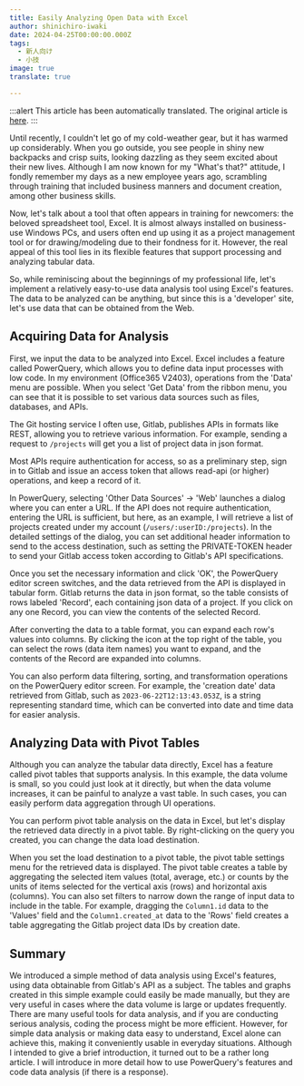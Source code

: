 ```yaml
---
title: Easily Analyzing Open Data with Excel
author: shinichiro-iwaki
date: 2024-04-25T00:00:00.000Z
tags:
  - 新人向け
  - 小技
image: true
translate: true

---
```


:::alert
This article has been automatically translated.
The original article is [here](https://developer.mamezou-tech.com/blogs/2024/04/25/excel-data-analysis/).
:::



Until recently, I couldn't let go of my cold-weather gear, but it has warmed up considerably. When you go outside, you see people in shiny new backpacks and crisp suits, looking dazzling as they seem excited about their new lives. Although I am now known for my "What's that?" attitude, I fondly remember my days as a new employee years ago, scrambling through training that included business manners and document creation, among other business skills.

Now, let's talk about a tool that often appears in training for newcomers: the beloved spreadsheet tool, Excel. It is almost always installed on business-use Windows PCs, and users often end up using it as a project management tool or for drawing/modeling due to their fondness for it. However, the real appeal of this tool lies in its flexible features that support processing and analyzing tabular data.

So, while reminiscing about the beginnings of my professional life, let's implement a relatively easy-to-use data analysis tool using Excel's features. The data to be analyzed can be anything, but since this is a 'developer' site, let's use data that can be obtained from the Web.

## Acquiring Data for Analysis
First, we input the data to be analyzed into Excel. Excel includes a feature called PowerQuery, which allows you to define data input processes with low code. In my environment (Office365 V2403), operations from the 'Data' menu are possible. When you select 'Get Data' from the ribbon menu, you can see that it is possible to set various data sources such as files, databases, and APIs.

The Git hosting service I often use, Gitlab, publishes APIs in formats like REST, allowing you to retrieve various information. For example, sending a request to `/projects` will get you a list of project data in json format.

Most APIs require authentication for access, so as a preliminary step, sign in to Gitlab and issue an access token that allows read-api (or higher) operations, and keep a record of it.

In PowerQuery, selecting 'Other Data Sources' -> 'Web' launches a dialog where you can enter a URL. If the API does not require authentication, entering the URL is sufficient, but here, as an example, I will retrieve a list of projects created under my account (`/users/:userID:/projects`). In the detailed settings of the dialog, you can set additional header information to send to the access destination, such as setting the PRIVATE-TOKEN header to send your Gitlab access token according to Gitlab's API specifications.

Once you set the necessary information and click 'OK', the PowerQuery editor screen switches, and the data retrieved from the API is displayed in tabular form. Gitlab returns the data in json format, so the table consists of rows labeled 'Record', each containing json data of a project. If you click on any one Record, you can view the contents of the selected Record.

After converting the data to a table format, you can expand each row's values into columns. By clicking the icon at the top right of the table, you can select the rows (data item names) you want to expand, and the contents of the Record are expanded into columns.

You can also perform data filtering, sorting, and transformation operations on the PowerQuery editor screen. For example, the 'creation date' data retrieved from Gitlab, such as `2023-06-22T12:13:43.053Z`, is a string representing standard time, which can be converted into date and time data for easier analysis.

## Analyzing Data with Pivot Tables
Although you can analyze the tabular data directly, Excel has a feature called pivot tables that supports analysis. In this example, the data volume is small, so you could just look at it directly, but when the data volume increases, it can be painful to analyze a vast table. In such cases, you can easily perform data aggregation through UI operations.

You can perform pivot table analysis on the data in Excel, but let's display the retrieved data directly in a pivot table. By right-clicking on the query you created, you can change the data load destination.

When you set the load destination to a pivot table, the pivot table settings menu for the retrieved data is displayed. The pivot table creates a table by aggregating the selected item values (total, average, etc.) or counts by the units of items selected for the vertical axis (rows) and horizontal axis (columns). You can also set filters to narrow down the range of input data to include in the table. For example, dragging the `Column1.id` data to the 'Values' field and the `Column1.created_at` data to the 'Rows' field creates a table aggregating the Gitlab project data IDs by creation date.

## Summary
We introduced a simple method of data analysis using Excel's features, using data obtainable from Gitlab's API as a subject. The tables and graphs created in this simple example could easily be made manually, but they are very useful in cases where the data volume is large or updates frequently. There are many useful tools for data analysis, and if you are conducting serious analysis, coding the process might be more efficient. However, for simple data analysis or making data easy to understand, Excel alone can achieve this, making it conveniently usable in everyday situations. Although I intended to give a brief introduction, it turned out to be a rather long article. I will introduce in more detail how to use PowerQuery's features and code data analysis (if there is a response).
